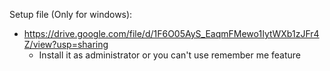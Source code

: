 Setup file (Only for windows):
* https://drive.google.com/file/d/1F6O05AyS_EaqmFMewo1IytWXb1zJFr4Z/view?usp=sharing 
  - Install it as administrator or you can't use remember me feature
